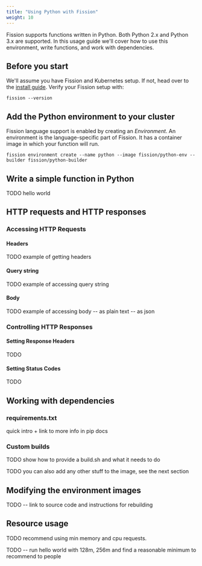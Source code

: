 ```yaml
---
title: "Using Python with Fission"
weight: 10
---
```


Fission supports functions written in Python.  Both Python 2.x and
Python 3.x are supported.  In this usage guide we'll cover how to use
this environment, write functions, and work with dependencies.

## Before you start

We'll assume you have Fission and Kubernetes setup.  If not, head over
to the [install guide]().  Verify your Fission setup with:

```
fission --version
```

## Add the Python environment to your cluster

Fission language support is enabled by creating an _Environment_.  An
environment is the language-specific part of Fission.  It has a
container image in which your function will run.

```
fission environment create --name python --image fission/python-env --builder fission/python-builder
```

## Write a simple function in Python

TODO hello world

## HTTP requests and HTTP responses

### Accessing HTTP Requests

#### Headers

TODO example of getting headers

#### Query string

TODO example of accessing query string

#### Body 

TODO example of accessing body 
-- as plain text 
-- as json

### Controlling HTTP Responses 

#### Setting Response Headers

TODO

#### Setting Status Codes 

TODO

## Working with dependencies

### requirements.txt

quick intro + link to more info in pip docs

### Custom builds

TODO show how to provide a build.sh and what it needs to do

TODO you can also add any other stuff to the image, see the next section

## Modifying the environment images

TODO -- link to source code and instructions for rebuilding

## Resource usage 

TODO recommend using min memory and cpu requests. 

TODO -- run hello world with 128m, 256m and find a reasonable minimum
to recommend to people


